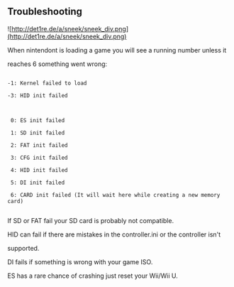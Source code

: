 ## Troubleshooting ##

![http://det1re.de/a/sneek/sneek_div.png](http://det1re.de/a/sneek/sneek_div.png)



When nintendont is loading a game you will see a running number unless it

reaches 6 something went wrong:

```
 
-1: Kernel failed to load
 
-3: HID init failed
 

 
 0: ES init failed
 
 1: SD init failed
 
 2: FAT init failed
 
 3: CFG init failed
 
 4: HID init failed
 
 5: DI init failed
 
 6: CARD init failed (It will wait here while creating a new memory card)
 
```

If SD or FAT fail your SD card is probably not compatible.



HID can fail if there are mistakes in the controller.ini or the controller isn't

supported.



DI fails if something is wrong with your game ISO.



ES has a rare chance of crashing just reset your Wii/Wii U.